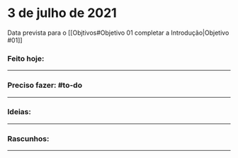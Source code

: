 # 3 de julho de 2021

Data prevista para o [[Objtivos#Objetivo 01 completar a Introdução|Objetivo #01]]

### Feito hoje:

---

### Preciso fazer: #to-do


---

### Ideias:


---

### Rascunhos:


---